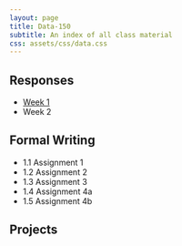 ```yaml
---
layout: page
title: Data-150
subtitle: An index of all class material
css: assets/css/data.css
---
```


## Responses

<div>
   <ul>
      <li><a href = "https://bryanhuffman.github.io/2020-08-25-humble/">Week 1</a></li>
      <li>Week 2</li>
   </ul>
</div>

## Formal Writing

<div>
  <ul>
    <li>1.1 Assignment 1</li>
    <li>1.2 Assignment 2</li>
    <li>1.3 Assignment 3</li>
    <li>1.4 Assignment 4a</li>
    <li>1.5 Assignment 4b</li>
   </ul>
 </div>

## Projects
